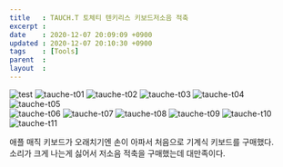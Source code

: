 ```yaml
---
title   : TAUCH.T 토체티 텐키리스 키보드저소음 적축
excerpt : 
date    : 2020-12-07 20:09:09 +0900
updated : 2020-12-07 20:10:30 +0900
tags    : [Tools]
parent  : 
layout  :
---
```

  
![test](tauche-t01.png)
![tauche-t01](./images/Tauch-t/106072294-41d74300-614b-11eb-857a-f00d34745ddd.png)
![tauche-t02](../_posts/images/Tauch-t/106072440-8ebb1980-614b-11eb-8446-a7107b947f61.png)
![tauche-t03](../_posts/images/Tauch-t/106073351-3553ea00-614d-11eb-8c82-9bd5eabb15b5.png) 
![tauche-t04](../_posts/images/Tauch-t/106073388-4ac91400-614d-11eb-8ecc-f76bd6b53b82.png) 
![tauche-t05](../_posts/images/Tauch-t/106073437-6af8d300-614d-11eb-935f-8c3ce140ef5b.png)  
![tauche-t06](../_posts/images/Tauch-t/106073491-819f2a00-614d-11eb-9501-a0af6427b7c2.png)
![tauche-t07](../_posts/images/Tauch-t/106073552-a4314300-614d-11eb-9942-6526d64576d4.png)
![tauche-t08](../_posts/images/Tauch-t/106073620-c62ac580-614d-11eb-8b21-0e128509c54f.png)
![tauche-t09](../_posts/images/Tauch-t/106073686-e2c6fd80-614d-11eb-8366-7fe3d96b6fef.png)
![tauche-t10](../_posts/images/Tauch-t/106073701-e8bcde80-614d-11eb-8649-4105d127f4e5.png)
![tauche-t11](../_posts/images/Tauch-t/106073752-fe320880-614d-11eb-8125-4d9b5440a3b5.png)

애플 매직 키보드가 오래치기엔 손이 아파서 처음으로 기계식 키보드를 구매했다.  
소리가 크게 나는게 싫어서 저소음 적축을 구매했는데 대만족이다.
